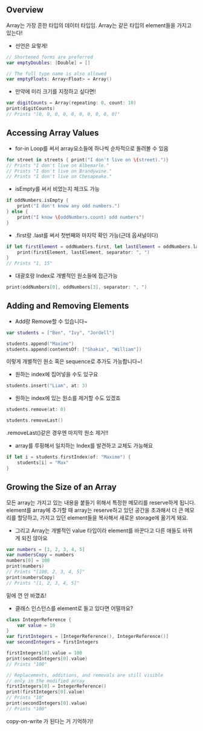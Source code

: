 
## Overview

Array는 가장 흔한 타입의 데이터 타입임.
Array는 같은 타입의 element들을 가지고 있는다!  

* 선언은 요렇게!
```swift
// Shortened forms are preferred
var emptyDoubles: [Double] = []

// The full type name is also allowed
var emptyFloats: Array<Float> = Array()
```


* 만약에 미리 크기를 지정하고 싶다면!
```swift
var digitCounts = Array(repeating: 0, count: 10)
print(digitCounts)
// Prints "[0, 0, 0, 0, 0, 0, 0, 0, 0, 0]"
```

## Accessing Array Values

* for-in Loop를 써서 array요소들에 하나씩 순차적으로 돌려볼 수 있음  

```swift
for street in streets { print("I don't live on \(street).")}
// Prints "I don't live on Albemarle."
// Prints "I don't live on Brandywine."
// Prints "I don't live on Chesapeake."
```

- isEmpty를 써서 비었는지 체크도 가능
```swift
if oddNumbers.isEmpty {
	print("I don't know any odd numbers.")				   
} else {
	print("I know \(oddNumbers.count) odd numbers")	
}
```

- .first랑 .last를 써서 첫번째와 마지막 확인 가능(근데 옵셔널이다)
```swift
if let firstElement = oddNumbers.first, let lastElement = oddNumbers.last {
	print(firstElement, lastElement, separator: ", ")																   
}
// Prints "1, 15"
```

- 대괄호랑 Index로 개별적인 원소들에 접근가능
```swift
print(oddNumbers[0], oddNumbers[3], separator: ", ")
```

## Adding and Removing Elements

- Add랑 Remove할 수 있습니다~
```swift
var students = ["Ben", "Ivy", "Jordell"]

students.append("Maxime")
students.append(contentsOf: ["Shakia", "William"])
```
이렇게 개별적인 원소 혹은 sequence로 추가도 가능합니다~!

- 원하는 index에 집어넣을 수도 있구요
```swift
students.insert("Liam", at: 3)
```

- 원하는 index에 있는 원소를 제거할 수도 있겠죠
```swift
students.remove(at: 0)

students.removeLast()
```
.removeLast()같은 경우엔 마지막 원소 제거!!

- array를 루핑해서 일치하는 Index를 발견하고 교체도 가능해요
```swift
if let i = students.firstIndex(of: "Maxime") {
	students[i] = "Max"
} 
```

## Growing the Size of an Array

모든 array는 가지고 있는 내용을 붙들기 위해서 특정한 메모리를 reserve하게 됩니다.
element를 array에 추가할 때 array는 reserve하고 있던 공간을 초과해서 더 큰 메모리를 할당하고,
가지고 있던 element들을 복사해서 새로운 storage에 옮기게 돼요.

- 그리고 Array는 개별적인 value 타입이라 element를 바꾼다고 다른 애들도 바뀌게 되진 않아요
```swift
var numbers = [1, 2, 3, 4, 5]
var numbersCopy = numbers
numbers[0] = 100
print(numbers)
// Prints "[100, 2, 3, 4, 5]"
print(numbersCopy)
// Prints "[1, 2, 3, 4, 5]"
```
밑에 껀 안 바꼈죠!


- 클래스 인스턴스를 element로 들고 있다면 어떨까요?
```swift
class IntegerReference {
	var value = 10					
}
var firstIntegers = [IntegerReference(), IntegerReference()]
var secondIntegers = firstIntegers

firstIntegers[0].value = 100
print(secondIntegers[0].value)
// Prints "100"

// Replacements, additions, and removals are still visible
// only in the modified array
firstIntegers[0] = IntegerReference()
print(firstIntegers[0].value)
// Prints "10"
print(secondIntegers[0].value)
// Prints "100"
```

copy-on-write 가 된다는 거 기억하기!
